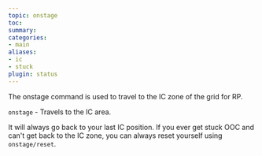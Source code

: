 ```yaml
---
topic: onstage
toc: 
summary: 
categories:
- main
aliases:
- ic
- stuck
plugin: status
---
```

The onstage command is used to travel to the IC zone of the grid for RP.

`onstage` - Travels to the IC area.

It will always go back to your last IC position.  If you ever get stuck OOC and can't get back to the IC zone, you can always reset yourself using `onstage/reset`.
